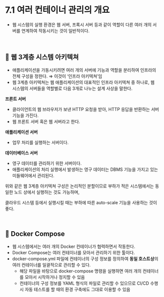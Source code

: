 # 7.1 여러 컨테이너 관리의 개요

- 웹 시스템의 실행 환경은 웹 서버, 프록시 서버 등과 같이 역할이 다른 여러 개의 서버를 연계하여 작동시키는 것이 일반적이다.

<br>

## 📌 웹 3계층 시스템 아키텍쳐

- 애플리케이션을 가동시키려면 여러 개의 서버에 기능과 역할을 분리하여 인프라의 전체 구성을 정한다. ⇒ 이것이 ‘인프라 아키텍쳐’임
- 웹 3계층 아키텍쳐는 웹 애플리케이션의 대표적인 인프라 아키텍쳐 중 하나로, 웹 시스템의 서버들을 역할별로 다음 3개로 나누는 설계 사상을 말한다.

**프론트 서버**

- 클라이언트의 웹 브라우저가 보낸 HTTP 요청을 받아, HTTP 응답을 반환하는 서버 기능을 가진다.
- 웹 프론트 서버 혹은 웹 서버라고 한다.

**애플리케이션 서버**

- 업무 처리를 실행하는 서버이다.

**데이터베이스 서버**

- 영구 데이터를 관리하기 위한 서버이다.
- 애플리케이션의 처리 실행에서 발생하는 영구 데이터는 DBMS 기능을 가지고 있는 미들웨어에서 관리된다.

위와 같은 웹 3계층 아키텍쳐 구성은 논리적인 분할이므로 부하가 적은 시스템에서는 동일한 노드 상에서 실행하는 것도 가능하며,

클라우드 시스템 등에서 실행시킬 때는 부하에 따른 auto-scale 기능을 사용하는 것이 좋다.

<br>

## 📌 Docker Compose

- 웹 시스템에서는 여러 개의 Docker 컨테이너가 협력하면서 작동한다.
- Docker Compose는 여러 컨테이너를 모아서 관리하기 위한 툴이다.
- docker-compose.yml 파일에 컨테이너의 구성 정보를 정의하여 **동일 호스트상**의 여러 컨테이너를 일괄적으로 관리할 수 있다.
    - 해당 파일을 바탕으로 docker-compose 명령을 실행하면 여러 개의 컨테이너를 모아서 시작하거나 정지할 수 있음
    - 컨테이너의 구성 정보를 YAML 형식의 파일로 관리할 수 있으므로 CI/CD 수행 시 자동 테스트를 할 때의 환경 구축에도 그대로 이용할 수 있음